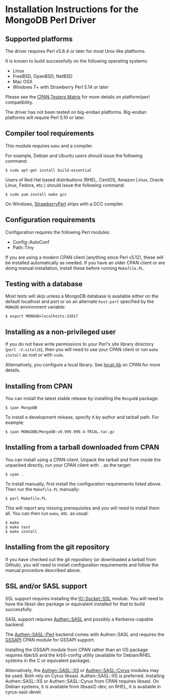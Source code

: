 # Installation Instructions for the MongoDB Perl Driver

## Supported platforms

The driver requires Perl v5.8.4 or later for most Unix-like platforms.

It is known to build successfully on the following operating systems:

* Linux
* FreeBSD, OpenBSD, NetBSD
* Mac OSX
* Windows 7+ with Strawberry Perl 5.14 or later

Please see the [CPAN Testers Matrix](http://matrix.cpantesters.org/?dist=MongoDB)
for more details on platform/perl compatibility.

The driver has not been tested on big-endian platforms.  Big-endian
platforms will require Perl 5.10 or later.

## Compiler tool requirements

This module requires `make` and a compiler.

For example, Debian and Ubuntu users should issue the following command:

    $ sudo apt-get install build-essential

Users of Red Hat based distributions (RHEL, CentOS, Amazon Linux, Oracle
Linux, Fedora, etc.) should issue the following command:

    $ sudo yum install make gcc

On Windows, [StrawberryPerl](http://strawberryperl.com/) ships with a
GCC compiler.

## Configuration requirements

Configuration requires the following Perl modules:

* Config::AutoConf
* Path::Tiny

If you are using a modern CPAN client (anything since Perl v5.12), these will
be installed automatically as needed.  If you have an older CPAN client or are
doing manual installation, install these before running `Makefile.PL`.

## Testing with a database

Most tests will skip unless a MongoDB database is available either on the
default localhost and port or on an alternate `host:port` specified by the
`MONGOD` environment variable:

    $ export MONGOD=localhosts:31017

## Installing as a non-privileged user

If you do not have write permissions to your Perl's site library directory
(`perl -V:sitelib`), then you will need to use your CPAN client or run
`make install` as root or with `sudo`.

Alternatively, you configure a local library.  See
[local::lib](https://metacpan.org/pod/local::lib#The-bootstrapping-technique)
on CPAN for more details.

## Installing from CPAN

You can install the latest stable release by installing the `MongoDB`
package:

    $ cpan MongoDB

To install a development release, specify it by author and tarball path.
For example:

    $ cpan MONGODB/MongoDB-v0.999.999.4-TRIAL.tar.gz

## Installing from a tarball downloaded from CPAN

You can install using a CPAN client.  Unpack the tarball and from
inside the unpacked directly, run your CPAN client with `.` as the target:

    $ cpan .

To install manually, first install the configuration requirements listed
above.  Then run the `Makefile.PL` manually:

    $ perl Makefile.PL

This will report any missing prerequisites and you will need to install
them all.  You can then run `make`, etc. as usual:

    $ make
    $ make test
    $ make install

## Installing from the git repository

If you have checked out the git repository (or downloaded a tarball from
Github), you will need to install configuration requirements and follow the
manual procedure described above.

## SSL and/or SASL support

SSL support requires installing the
[IO::Socket::SSL](http://p3rl.org/IO::Socket::SSL) module.   You will need
to have the libssl-dev package or equivalent installed for that to build
successfully.

SASL support requires [Authen::SASL](http://p3rl.org/Authen::SASL) and
possibly a Kerberos-capable backend.

The [Authen::SASL::Perl](http://p3rl.org/Authen::SASL::Perl) backend comes
with Authen::SASL and requires the [GSSAPI](http://p3rl.org/GSSAPI) CPAN
module for GSSAPI support.

Installing the GSSAPI module from CPAN rather than an OS package requires
libkrb5 and the krb5-config utility (available for Debian/RHEL systems in
the C<libkrb5-dev> or equivalent package).

Alternatively, the [Authen::SASL::XS](http://p3rl.org/Authen::SASL::XS)
or [Authen::SASL::Cyrus](http://p3rl.org/Authen::SASL::Cyrus) modules
may be used.  Both rely on Cyrus libsasl. Authen::SASL::XS is
preferred.  Installing Authen::SASL::XS or Authen::SASL::Cyrus from CPAN
requires libsasl.  On Debian systems, it is available from libsasl2-dev; on
RHEL, it is available in cyrus-sasl-devel.

